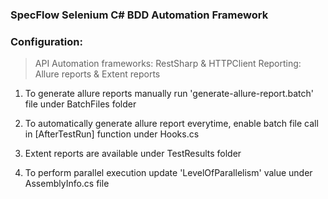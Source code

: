 ### SpecFlow Selenium C# BDD Automation Framework

### Configuration: 
> API Automation frameworks: RestSharp & HTTPClient
> Reporting: Allure reports & Extent reports


1. To generate allure reports manually run 'generate-allure-report.batch' file under BatchFiles folder

2. To automatically generate allure report everytime, enable batch file call in [AfterTestRun] function under Hooks.cs 

3. Extent reports are available under TestResults folder

4. To perform parallel execution update 'LevelOfParallelism' value under AssemblyInfo.cs file
